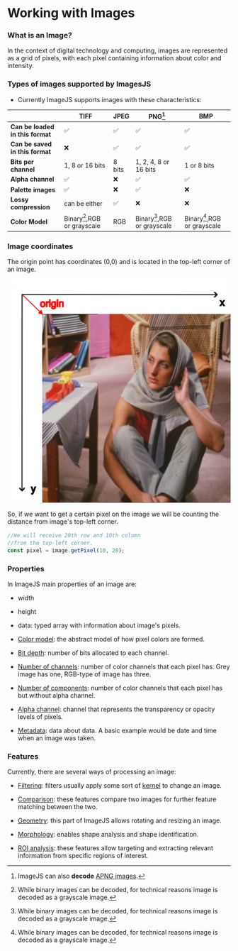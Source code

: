 # Working with Images

### What is an Image?

In the context of digital technology and computing, images are represented as a grid of pixels, with each pixel containing information about color and intensity.

### Types of images supported by ImagesJS

- Currently ImageJS supports images with these characteristics:

|                                  | TIFF                        | JPEG     | PNG[^1]                     | BMP                         |
| -------------------------------- | --------------------------- | -------- | --------------------------- | --------------------------- |
| **Can be loaded in this format** | &#9989;                     | &#9989;  | &#9989;                     | &#9989;                     |
| **Can be saved in this format**  | &#10060;                    | &#9989;  | &#9989;                     | &#9989;                     |
| **Bits per channel**             | 1, 8 or 16 bits             | 8 bits   | 1, 2, 4, 8 or 16 bits       | 1 or 8 bits                 |
| **Alpha channel**                | &#9989;                     | &#10060; | &#9989;                     | &#9989;                     |
| **Palette images**               | &#9989;                     | &#10060; | &#9989;                     | &#10060;                    |
| **Lossy compression**            | can be either               | &#9989;  | &#10060;                    | &#10060;                    |
| **Color Model**                  | Binary[^2],RGB or grayscale | RGB      | Binary[^2],RGB or grayscale | Binary[^2],RGB or grayscale |

[^1]: ImageJS can also **decode** [APNG images](https://en.wikipedia.org/wiki/APNG).

[^2]: While binary images can be decoded, for technical reasons image is decoded as a grayscale image.

### Image coordinates

The origin point has coordinates (0,0) and is located in the top-left corner of an image.

![Image coordinates](./images/workingWithImages/imageCoordOrigin.svg)

So, if we want to get a certain pixel on the image we will be counting the distance from image's top-left corner.

```ts
//We will receive 20th row and 10th column
//from the top-left corner.
const pixel = image.getPixel(10, 20);
```

### Properties

In ImageJS main properties of an image are:

- width

- height

- data: typed array with information about image's pixels.

- [Color model](../glossary.md#color-model 'internal link on color model'): the abstract model of how pixel colors are formed.

- [Bit depth](../glossary.md#bit-depth 'internal link on bit depth'): number of bits allocated to each channel.

- [Number of channels](../glossary.md#channel 'internal link on channels'): number of color channels that each pixel has. Grey image has one, RGB-type of image has three.

- [Number of components](../glossary.md#component 'internal link on components'): number of color channels that each pixel has but without alpha channel.

- [Alpha channel](../glossary.md#alpha-channel 'internal link on alpha-channel'): channel that represents the transparency or opacity levels of pixels.

- [Metadata](../glossary.md#metadata 'internal link on metadata'): data about data. A basic example would be date and time when an image was taken.

### Features

Currently, there are several ways of processing an image:

- [Filtering](../features/filters/filters.md 'internal link on filters'): filters usually apply some sort of [kernel](../glossary.md#kernel 'internal link on kernel') to change an image.

- [Comparison](../features/comparison/comparison.md 'internal link on comparison'): these features compare two images for further feature matching between the two.

- [Geometry](../features/geometry/geometry.md 'internal link on geometry'): this part of ImageJS allows rotating and resizing an image.

- [Morphology](../features/morphology/morphology.md 'internal link on morphology'): enables shape analysis and shape identification.

- [ROI analysis](../features/regions-of-interest/regions-of-interest.md 'internal link on roi analysis'): these features allow targeting and extracting relevant information from specific regions of interest.
